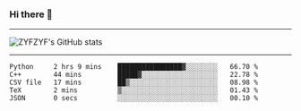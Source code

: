 ### Hi there 👋

-------

<!--

- 🔭 I’m currently working on ...
- 🌱 I’m currently learning Rust
- 👯 I’m looking to collaborate on ...
- 🤔 I’m looking for help with ...
- 💬 Ask me about ...
- 📫 How to reach me: ...
- 😄 Pronouns: ...
- ⚡ Fun fact: ...

-------
-->

![ZYFZYF's GitHub stats](https://github-readme-stats.vercel.app/api?username=ZYFZYF)


-------

<!--START_SECTION:waka-->

```text
Python     2 hrs 9 mins    ████████████████▓░░░░░░░░   66.70 %
C++        44 mins         █████▓░░░░░░░░░░░░░░░░░░░   22.78 %
CSV file   17 mins         ██▒░░░░░░░░░░░░░░░░░░░░░░   08.98 %
TeX        2 mins          ▒░░░░░░░░░░░░░░░░░░░░░░░░   01.43 %
JSON       0 secs          ░░░░░░░░░░░░░░░░░░░░░░░░░   00.10 %
```

<!--END_SECTION:waka-->


